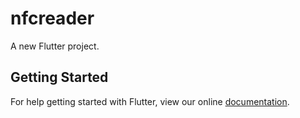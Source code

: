 # nfcreader

A new Flutter project.

## Getting Started

For help getting started with Flutter, view our online
[documentation](https://flutter.io/).
